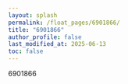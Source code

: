 ```yaml
---
layout: splash
permalink: /float_pages/6901866/
title: "6901866"
author_profile: false
last_modified_at: 2025-06-13
toc: false
---
```

 
6901866
